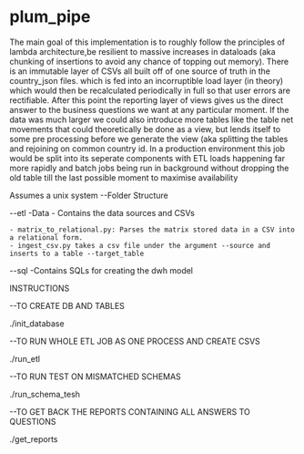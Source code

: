 # plum_pipe

The main goal of this implementation is to roughly follow the principles of lambda architecture,be resilient to massive increases in dataloads (aka chunking
of insertions to avoid any chance of topping out memory). There is an immutable layer of CSVs all built off of one source of truth in the country_json files. 
which is fed into an incorruptible load layer (in theory) which would then be recalculated periodically in full so that user errors are rectifiable. 
After this point the reporting layer of views gives us the direct answer to the business questions we want at any particular moment. 
If the data was much larger we could also introduce more tables like the table net movements that could theoretically be done as a view, 
but lends itself to some pre processing before we generate the view (aka splitting the tables and rejoining on common country id. In a production environment
this job would be split into its seperate components with ETL loads happening far more rapidly and batch jobs being run in background without dropping the old table 
till the last possible moment to maximise availability


Assumes a unix system
--Folder Structure


--etl
    -Data
    - Contains the data sources and CSVs

    - matrix_to_relational.py: Parses the matrix stored data in a CSV into a relational form.
    - ingest_csv.py takes a csv file under the argument --source and inserts to a table --target_table
    
--sql
    -Contains SQLs for creating the dwh model


INSTRUCTIONS

--TO CREATE DB AND TABLES

./init_database

--TO RUN WHOLE ETL JOB AS ONE PROCESS AND CREATE CSVS

./run_etl

--TO RUN TEST ON MISMATCHED SCHEMAS

./run_schema_tesh

--TO GET BACK THE REPORTS CONTAINING ALL ANSWERS TO QUESTIONS

./get_reports
